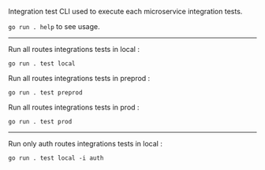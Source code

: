 Integration test CLI used to execute each microservice integration tests.

`go run . help` to see usage.

---
Run all routes integrations tests in local :
```
go run . test local
```
Run all routes integrations tests in preprod :
```
go run . test preprod
```
Run all routes integrations tests in prod :
```
go run . test prod
```
---
Run only auth routes integrations tests in local :
```
go run . test local -i auth
```
